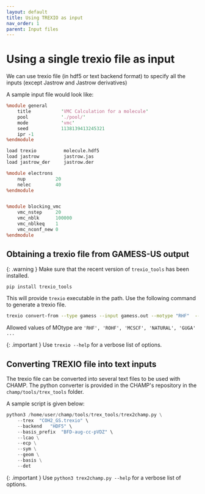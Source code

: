 ```yaml
---
layout: default
title: Using TREXIO as input
nav_order: 1
parent: Input files
---
```


# Using a single trexio file as input

We can use trexio file (in hdf5 or text backend format) to specify all the inputs (except Jastrow and Jastrow derivatives)

A sample input file would look like:

```perl
%module general
    title           'VMC Calculation for a molecule'
    pool            './pool/'
    mode            'vmc'
    seed            1138139413245321
    ipr -1
%endmodule

load trexio          molecule.hdf5
load jastrow         jastrow.jas
load jastrow_der     jastrow.der

%module electrons
    nup           20
    nelec         40
%endmodule


%module blocking_vmc
    vmc_nstep     20
    vmc_nblk      100000
    vmc_nblkeq    1
    vmc_nconf_new 0
%endmodule
```

## Obtaining a trexio file from GAMESS-US output

{: .warning }
Make sure that the recent version of `trexio_tools` has been installed.


```bash
pip install trexio_tools
```

This will provide `trexio` executable in the path. Use the following command to generate a trexio file.

```bash
trexio convert-from --type gamess --input gamess.out --motype "RHF"  --back_end=HDF5 sample.hdf5
```

Allowed values of MOtype are `'RHF', 'ROHF', 'MCSCF', 'NATURAL', 'GUGA' ...`


{: .important }
Use `trexio --help` for a verbose list of options.


## Converting TREXIO file into text inputs


The trexio file can be converted into several text files to be used with CHAMP. The python converter is provided in the CHAMP's repository in the `champ/tools/trex_tools` folder.

A sample script is given below:

```python
python3 /home/user/champ/tools/trex_tools/trex2champ.py \
	--trex 	"COH2_GS.trexio" \
	--backend	"HDF5" \
	--basis_prefix  "BFD-aug-cc-pVDZ" \
	--lcao \
	--ecp \
	--sym \
	--geom \
	--basis \
	--det
```

{: .important }
Use `python3 trex2champ.py --help` for a verbose list of options.